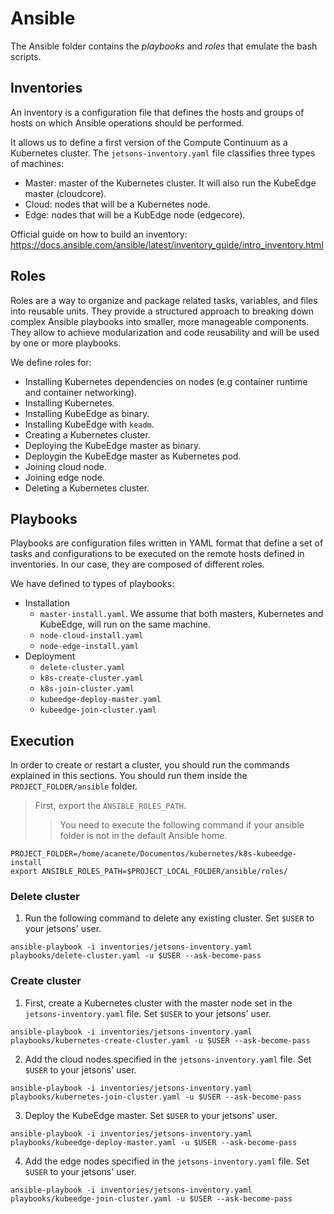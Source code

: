 # Ansible
The Ansible folder contains the *playbooks* and *roles* that emulate the bash scripts.  

## Inventories
An inventory is a configuration file that defines the hosts and groups of hosts on which Ansible operations should be performed. 

It allows us to define a first version of the Compute Continuum as a Kubernetes cluster. The `jetsons-inventory.yaml` file classifies three types of machines:
- Master: master of the Kubernetes cluster. It will also run the KubeEdge master (cloudcore). 
- Cloud: nodes that will be a Kubernetes node. 
- Edge: nodes that will be a KubEdge node (edgecore).  

Official guide on how to build an inventory: https://docs.ansible.com/ansible/latest/inventory_guide/intro_inventory.html

## Roles
Roles are a way to organize and package related tasks, variables, and files into reusable units. They provide a structured approach to breaking down complex Ansible playbooks into smaller, more manageable components. They allow to achieve modularization and code reusability and will be used by one or more playbooks.

We define roles for:
- Installing Kubernetes dependencies on nodes (e.g container runtime and container networking).
- Installing Kubernetes. 
- Installing KubeEdge as binary.
- Installing KubeEdge with `keadm`. 
- Creating a Kubernetes cluster.
- Deploying the KubeEdge master as binary. 
- Deploygin the KubeEdge master as Kubernetes pod.
- Joining cloud node.
- Joining edge node.  
- Deleting a Kubernetes cluster. 

## Playbooks
Playbooks are configuration files written in YAML format that define a set of tasks and configurations to be executed on the remote hosts defined in inventories. In our case, they are composed of different roles. 

We have defined to types of playbooks:
- Installation
    - `master-install.yaml`. We assume that both masters, Kubernetes and KubeEdge, will run on the same machine.
    - `node-cloud-install.yaml`
    - `node-edge-install.yaml`
- Deployment
    - `delete-cluster.yaml`
    - `k8s-create-cluster.yaml`
    - `k8s-join-cluster.yaml`
    - `kubeedge-deploy-master.yaml`
    - `kubeedge-join-cluster.yaml`

## Execution
In order to create or restart a cluster, you should run the commands explained in this sections. You should run them inside the `PROJECT_FOLDER/ansible` folder. 


> First, export the `ANSIBLE_ROLES_PATH`. 
>> You need to execute the following command if your ansible folder is not in the default Ansible home. 
```
PROJECT_FOLDER=/home/acanete/Documentos/kubernetes/k8s-kubeedge-install
export ANSIBLE_ROLES_PATH=$PROJECT_LOCAL_FOLDER/ansible/roles/
```
### Delete cluster
1. Run the following command to delete any existing cluster. Set `$USER` to your jetsons' user. 
```
ansible-playbook -i inventories/jetsons-inventory.yaml playbooks/delete-cluster.yaml -u $USER --ask-become-pass
```

### Create cluster
1. First, create a Kubernetes cluster with the master node set in the `jetsons-inventory.yaml` file. Set `$USER` to your jetsons' user. 
```
ansible-playbook -i inventories/jetsons-inventory.yaml playbooks/kubernetes-create-cluster.yaml -u $USER --ask-become-pass
```
2. Add the cloud nodes specified in the `jetsons-inventory.yaml` file. Set `$USER` to your jetsons' user. 
```
ansible-playbook -i inventories/jetsons-inventory.yaml playbooks/kubernetes-join-cluster.yaml -u $USER --ask-become-pass
```
3. Deploy the KubeEdge master. Set `$USER` to your jetsons' user. 
```
ansible-playbook -i inventories/jetsons-inventory.yaml playbooks/kubeedge-deploy-master.yaml -u $USER --ask-become-pass
```
4. Add the edge nodes specified in the `jetsons-inventory.yaml` file. Set `$USER` to your jetsons' user. 
```
ansible-playbook -i inventories/jetsons-inventory.yaml playbooks/kubeedge-join-cluster.yaml -u $USER --ask-become-pass
```
